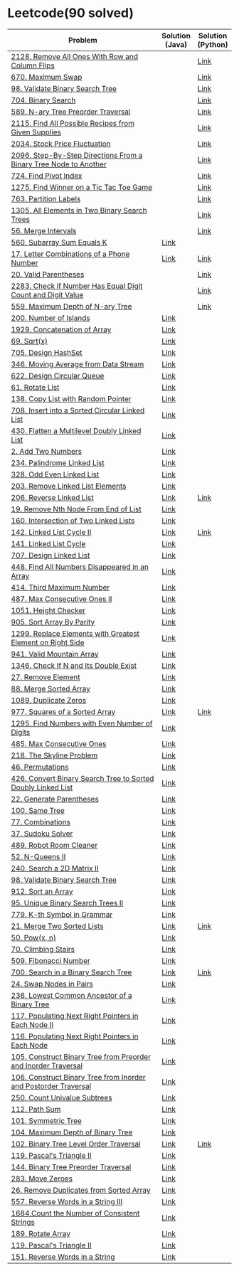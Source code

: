 # Leetcode(90 solved)
| Problem | Solution<br>(Java) | Solution<br>(Python) |
| ------------- | ------------- | ------------- |
| [2128. Remove All Ones With Row and Column Flips](https://leetcode.com/problems/remove-all-ones-with-row-and-column-flips/) |  | [Link](https://github.com/irmk323/leetcode/blob/master/Python/2128_remove-all-ones-with-row-and-column-flips.py) |
| [670. Maximum Swap](https://leetcode.com/problems/maximum-swap/) |  | [Link](https://github.com/irmk323/leetcode/blob/master/Python/670_maximum-swap.py) |
| [98. Validate Binary Search Tree](https://leetcode.com/problems/validate-binary-search-tree/) |  | [Link](https://github.com/irmk323/leetcode/blob/master/Python/98_validate-binary-search-tree.py) |
| [704. Binary Search](https://leetcode.com/problems/binary-search/) |  | [Link](https://github.com/irmk323/leetcode/blob/master/Python/704_binary-search.py) |
| [589. N-ary Tree Preorder Traversal](https://leetcode.com/problems/n-ary-tree-preorder-traversal/) |  | [Link](https://github.com/irmk323/leetcode/blob/master/Python/589_n-ary-tree-preorder-traversal.py) |
| [2115. Find All Possible Recipes from Given Supplies](https://leetcode.com/problems/find-all-possible-recipes-from-given-supplies/) |  | [Link](https://github.com/irmk323/leetcode/blob/master/Python/2115_find-all-possible-recipes-from-given-supplies.py) |
| [2034. Stock Price Fluctuation](https://leetcode.com/problems/stock-price-fluctuation/) |  | [Link](https://github.com/irmk323/leetcode/blob/master/Python/2034_stock-price-fluctuation.py) |
| [2096. Step-By-Step Directions From a Binary Tree Node to Another](https://leetcode.com/problems/step-by-step-directions-from-a-binary-tree-node-to-another/) |  | [Link](https://github.com/irmk323/leetcode/blob/master/Python/2096_step-by-step-directions-from-a-binary-tree-node-to-another.py) |
| [724. Find Pivot Index](https://leetcode.com/problems/find-pivot-index/) |  | [Link](https://github.com/irmk323/leetcode/blob/master/Python/724_find-pivot-index.py) |
| [1275. Find Winner on a Tic Tac Toe Game](https://leetcode.com/problems/find-winner-on-a-tic-tac-toe-game/) |  | [Link](https://github.com/irmk323/leetcode/blob/master/Python/1275_find-winner-on-a-tic-tac-toe-game.py) |
| [763. Partition Labels](https://leetcode.com/problems/partition-labels/) |  | [Link](https://github.com/irmk323/leetcode/blob/master/Python/763_Partition_Labels.py) |
| [1305. All Elements in Two Binary Search Trees](https://leetcode.com/problems/all-elements-in-two-binary-search-trees/) |  | [Link](https://github.com/irmk323/leetcode/blob/master/Python/1305_All_Elements_in_Two_Binary_Search_Trees.py) |
| [56. Merge Intervals](https://leetcode.com/problems/merge-intervals/) |  | [Link](https://github.com/irmk323/leetcode/blob/master/Python/56_Merge_Intervals.py) |
| [560. Subarray Sum Equals K](https://leetcode.com/problems/subarray-sum-equals-k/) | [Link](https://github.com/irmk323/leetcode/blob/master/Java/560_Subarray_Sum_Equals_K.java) |  |
| [17. Letter Combinations of a Phone Number](https://leetcode.com/problems/letter-combinations-of-a-phone-number/) | [Link](https://github.com/irmk323/leetcode/blob/master/Java/17_Letter_Combinations_of_a_Phone_Number.java) | [Link](https://github.com/irmk323/leetcode/blob/master/Python/17_Letter_Combinations_of_a_Phone_Number.py) |
| [20. Valid Parentheses](https://leetcode.com/problems/valid-parentheses/) |  | [Link](https://github.com/irmk323/leetcode/blob/master/Python/20_Valid_Parentheses.py) |
| [2283. Check if Number Has Equal Digit Count and Digit Value](https://leetcode.com/problems/check-if-number-has-equal-digit-count-and-digit-value/) |  | [Link](https://github.com/irmk323/leetcode/blob/master/Python/2283_Check_if_Number_Has_Equal_Digit_Count_and_Digit_Value.py) |
| [559. Maximum Depth of N-ary Tree](https://leetcode.com/problems/maximum-depth-of-n-ary-tree/) |  | [Link](https://github.com/irmk323/leetcode/blob/master/Python/559_Maximum_Depth_of_N-ary_Tree.py) |
| [200. Number of Islands](https://leetcode.com/problems/number-of-islands/) | [Link](https://github.com/irmk323/leetcode/blob/master/Java/200_Number_of_Islands.java) ||
| [1929. Concatenation of Array](https://leetcode.com/problems/concatenation-of-array/) | [Link](https://github.com/irmk323/leetcode/blob/master/Java/1929_Concatenation_of_Array.java) |
| [69. Sqrt(x)](https://leetcode.com/problems/sqrtx/) | [Link](https://github.com/irmk323/leetcode/blob/master/Java/69_Sqrt_x.java) |
| [705. Design HashSet](https://leetcode.com/problems/design-hashset/) | [Link](https://github.com/irmk323/leetcode/blob/master/Java/705_Design_HashSet.java) |
| [346. Moving Average from Data Stream](https://leetcode.com/problems/moving-average-from-data-stream/solution/) | [Link](https://github.com/irmk323/leetcode/blob/master/Java/346_Moving_Average_from_Data_Stream.java) |
| [622. Design Circular Queue](https://leetcode.com/problems/design-circular-queue/) | [Link](https://github.com/irmk323/leetcode/blob/master/Java/622_Design_Circular_Queue.java) |
| [61. Rotate List](https://leetcode.com/problems/rotate-list/) | [Link](https://github.com/irmk323/leetcode/blob/master/Java/61_Rotate_List.java) |
| [138. Copy List with Random Pointer](https://leetcode.com/problems/copy-list-with-random-pointer/) | [Link](https://github.com/irmk323/leetcode/blob/master/Java/138_Copy_List_with_Random_Pointer.java) |
| [708. Insert into a Sorted Circular Linked List](https://leetcode.com/problems/insert-into-a-sorted-circular-linked-list/) | [Link](https://github.com/irmk323/leetcode/blob/master/Java/708_Insert_into_a_Sorted_Circular_Linked_List.java) |
| [430. Flatten a Multilevel Doubly Linked List](https://leetcode.com/problems/flatten-a-multilevel-doubly-linked-list/) | [Link](https://github.com/irmk323/leetcode/blob/master/Java/430_Flatten_a_Multilevel_Doubly_Linked_List.java) |
| [2. Add Two Numbers](https://leetcode.com/problems/add-two-numbers/) | [Link](https://github.com/irmk323/leetcode/blob/master/Java/2_Add_Two_Numbers.java) |
| [234. Palindrome Linked List](https://leetcode.com/problems/palindrome-linked-list/) | [Link](https://github.com/irmk323/leetcode/blob/master/Java/234_Palindrome_Linked_List.java) |
| [328. Odd Even Linked List](https://leetcode.com/problems/odd-even-linked-list/) | [Link](https://github.com/irmk323/leetcode/blob/master/Java/328_Odd_Even_Linked_List.java) |
| [203. Remove Linked List Elements](https://leetcode.com/problems/remove-linked-list-elements/) | [Link](https://github.com/irmk323/leetcode/blob/master/Java/203_Remove_Linked_List_Elements.java) |
| [206. Reverse Linked List](https://leetcode.com/problems/reverse-linked-list/) | [Link](https://github.com/irmk323/leetcode/blob/master/Java/206_Reverse_Linked_List.java) | [Link](https://github.com/irmk323/leetcode/blob/master/Python/206_reverse-linked-list.py) |
| [19. Remove Nth Node From End of List](https://leetcode.com/problems/remove-nth-node-from-end-of-list/) | [Link](https://github.com/irmk323/leetcode/blob/master/Java/19_Remove_Nth_Node_From_End_of_List.java) |
| [160. Intersection of Two Linked Lists](https://leetcode.com/problems/intersection-of-two-linked-lists/) | [Link](https://github.com/irmk323/leetcode/blob/master/Java/160_Intersection_of_Two_Linked_Lists.java) |
| [142. Linked List Cycle II](https://leetcode.com/problems/linked-list-cycle-ii/) | [Link](https://github.com/irmk323/leetcode/blob/master/Java/142_Linked_List_Cycle_II.java) | [Link](https://github.com/irmk323/leetcode/blob/master/Python/142_linked-list-cycle-ii.py) |
| [141. Linked List Cycle](https://leetcode.com/problems/linked-list-cycle/) | [Link](https://github.com/irmk323/leetcode/blob/master/Java/141_Linked_List_Cycle.java) |
| [707. Design Linked List](https://leetcode.com/problems/design-linked-list/) | [Link](https://github.com/irmk323/leetcode/blob/master/Java/707_Design_Linked_List.java) |
| [448. Find All Numbers Disappeared in an Array](https://leetcode.com/problems/find-all-numbers-disappeared-in-an-array/solution/) | [Link](https://github.com/irmk323/leetcode/blob/master/Java/448_Find_All_Numbers_Disappeared_in_an_Array.java) |
| [414. Third Maximum Number](https://leetcode.com/problems/third-maximum-number/) | [Link](https://github.com/irmk323/leetcode/blob/master/Java/414_Third_Maximum_Number.java) |
| [487. Max Consecutive Ones II](https://leetcode.com/problems/max-consecutive-ones-ii/) | [Link](https://github.com/irmk323/leetcode/blob/master/Java/487_Max_Consecutive_Ones_II.java) |
| [1051. Height Checker](https://leetcode.com/problems/height-checker/) | [Link](https://github.com/irmk323/leetcode/blob/master/Java/1051_Height_Checker.java) |
| [905. Sort Array By Parity](https://leetcode.com/problems/sort-array-by-parity/) | [Link](https://github.com/irmk323/leetcode/blob/master/Java/905_Sort_Array_By_Parity.java) |
| [1299. Replace Elements with Greatest Element on Right Side](https://leetcode.com/problems/replace-elements-with-greatest-element-on-right-side/) | [Link](https://github.com/irmk323/leetcode/blob/master/Java/1299_Replace_Elements_with_Greatest_Element_on_Right_Side.java)|
| [941. Valid Mountain Array](https://leetcode.com/problems/valid-mountain-array/) | [Link](https://github.com/irmk323/leetcode/blob/master/Java/941_Valid_Mountain_Array.java) |
| [1346. Check If N and Its Double Exist](https://leetcode.com/problems/check-if-n-and-its-double-exist/) | [Link](https://github.com/irmk323/leetcode/blob/master/Java/1346_Check_If_N_and_Its_Double_Exist.java) |
| [27. Remove Element](https://leetcode.com/problems/remove-element/) | [Link](https://github.com/irmk323/leetcode/blob/master/Java/27_Remove_Element.java) |
| [88. Merge Sorted Array](https://leetcode.com/problems/merge-sorted-array/) | [Link](https://github.com/irmk323/leetcode/edit/master/Java/88_Merge_Sorted_Array.java) |
| [1089. Duplicate Zeros](https://leetcode.com/problems/duplicate-zeros/) | [Link](https://github.com/irmk323/leetcode/blob/master/Java/1089_Duplicate_Zeros.java) |
| [977. Squares of a Sorted Array](https://leetcode.com/problems/squares-of-a-sorted-array/) | [Link](https://github.com/irmk323/leetcode/blob/master/Java/977_Squares_of_a_Sorted_Array.java) |[Link](https://github.com/irmk323/leetcode/blob/master/Python/977_Squares_of_a_Sorted_Array.py)
| [1295. Find Numbers with Even Number of Digits](https://leetcode.com/problems/find-numbers-with-even-number-of-digits/) | [Link](https://github.com/irmk323/leetcode/blob/master/Java/1295_Find_Numbers_with_Even_Number_of_Digits.java) |
| [485. Max Consecutive Ones](https://leetcode.com/problems/max-consecutive-ones/) | [Link](https://github.com/irmk323/leetcode/blob/master/Java/485_Max_Consecutive_Ones.java) |
| [218. The Skyline Problem](https://leetcode.com/problems/the-skyline-problem/) | [Link](https://github.com/irmk323/leetcode/blob/master/Java/218_The_Skyline_Problem.java) |
| [46. Permutations](https://leetcode.com/problems/permutations/) | [Link](https://github.com/irmk323/leetcode/blob/master/Java/46_Permutations.java) |
| [426. Convert Binary Search Tree to Sorted Doubly Linked List](https://leetcode.com/problems/convert-binary-search-tree-to-sorted-doubly-linked-list/)| [Link](https://github.com/irmk323/leetcode/blob/master/Java/426_Convert_Binary_Search_Tree_to_Sorted_Doubly_Linked_List.java) |
| [22. Generate Parentheses](https://leetcode.com/explore/learn/card/recursion-ii/503/recursion-to-iteration/2772/) | [Link](https://github.com/irmk323/leetcode/blob/master/Java/22_Generate_Parentheses.java) |
| [100. Same Tree](https://leetcode.com/problems/same-tree/) | [Link](https://github.com/irmk323/leetcode/blob/master/Java/100_Same_Tree.java) |
| [77. Combinations](https://leetcode.com/problems/combinations/) | [Link](https://github.com/irmk323/leetcode/blob/master/Java/77_Combinations.java) |
| [37. Sudoku Solver](https://leetcode.com/problems/sudoku-solver/) | [Link](https://github.com/irmk323/leetcode/blob/master/Java/37_Sudoku_Solver.java) |
| [489. Robot Room Cleaner](https://leetcode.com/problems/robot-room-cleaner/) | [Link](https://github.com/irmk323/leetcode/blob/master/Java/489_Robot_Room_Cleaner.java) |
| [52. N-Queens II](https://leetcode.com/problems/n-queens-ii/) | [Link](https://github.com/irmk323/leetcode/blob/master/Java/52_N-Queens_II.java) |
| [240. Search a 2D Matrix II](https://leetcode.com/problems/search-a-2d-matrix-ii/) | [Link](https://github.com/irmk323/leetcode/blob/master/Java/240_Search_a_2D_Matrix_II.java) |
| [98. Validate Binary Search Tree](https://leetcode.com/problems/validate-binary-search-tree/) | [Link](https://github.com/irmk323/leetcode/blob/master/Java/98_Validate_Binary_Search_Tree.java) |
| [912. Sort an Array](https://leetcode.com/problems/sort-an-array/) | [Link](https://github.com/irmk323/leetcode/blob/master/Java/912_Sort_an_Array.java) |
| [95. Unique Binary Search Trees II](https://leetcode.com/problems/unique-binary-search-trees-ii/) | [Link](https://github.com/irmk323/leetcode/blob/master/Java/95_Unique_Binary_Search_Trees_II.java) |
| [779. K-th Symbol in Grammar](https://leetcode.com/problems/k-th-symbol-in-grammar/) | [Link](https://github.com/irmk323/leetcode/blob/master/Java/779_K-th_Symbol_in_Grammar.java) |
| [21. Merge Two Sorted Lists](https://leetcode.com/problems/merge-two-sorted-lists/) | [Link](https://github.com/irmk323/leetcode/blob/master/Java/21_Merge_Two_Sorted_Lists.java) | [Link](https://github.com/irmk323/leetcode/blob/master/Python/21_merge-two-sorted-lists.py) |
| [50. Pow(x, n)](https://leetcode.com/problems/powx-n/) | [Link](https://github.com/irmk323/leetcode/blob/master/Java/50_Pow.java) |
| [70. Climbing Stairs](https://leetcode.com/problems/climbing-stairs/) | [Link](https://github.com/irmk323/leetcode/blob/master/Java/70_Climbing_Stairs.java) |
| [509. Fibonacci Number](https://leetcode.com/problems/fibonacci-number/) | [Link](https://github.com/irmk323/leetcode/blob/master/Java/509_Fibonacci_Number.java) |
| [700. Search in a Binary Search Tree](https://leetcode.com/problems/search-in-a-binary-search-tree/) | [Link](https://github.com/irmk323/leetcode/blob/master/Java/700_Search_in_a_Binary_Search_Tree.java)|[Link](https://github.com/irmk323/leetcode/blob/master/Python/700_Search_in_a_Binary_Search_Tree.py)|
| [24. Swap Nodes in Pairs](https://leetcode.com/problems/swap-nodes-in-pairs/solution/)| [Link](https://github.com/irmk323/leetcode/blob/master/Java/24_Swap_Nodes_in_Pairs.java) |
| [236. Lowest Common Ancestor of a Binary Tree](https://leetcode.com/problems/lowest-common-ancestor-of-a-binary-tree/) | [Link](https://github.com/irmk323/leetcode/blob/master/Java/236_Lowest_Common_Ancestor_of_a_Binary_Tree.java) |
| [117. Populating Next Right Pointers in Each Node II](https://leetcode.com/problems/populating-next-right-pointers-in-each-node-ii/) | [Link](https://github.com/irmk323/leetcode/blob/master/Java/117_Populating_Next_Right_Pointers_in_Each_Node_II.java) |
| [116. Populating Next Right Pointers in Each Node](https://leetcode.com/problems/populating-next-right-pointers-in-each-node/) | [Link](https://github.com/irmk323/leetcode/blob/master/Java/116_Populating_Next_Right_Pointers_in_Each_Node.java) |
| [105. Construct Binary Tree from Preorder and Inorder Traversal](https://leetcode.com/problems/construct-binary-tree-from-preorder-and-inorder-traversal/)| [Link](https://github.com/irmk323/leetcode/blob/master/Java/105_Construct_Binary_Tree_from_Preorder_and_Inorder_Traversal.java) |
| [106. Construct Binary Tree from Inorder and Postorder Traversal](https://leetcode.com/problems/construct-binary-tree-from-inorder-and-postorder-traversal/) | [Link](https://github.com/irmk323/leetcode/blob/master/Java/106_Construct_Binary_Tree_from_Inorder_and_Postorder_Traversal.java) |
| [250. Count Univalue Subtrees](https://leetcode.com/problems/count-univalue-subtrees/) | [Link](https://github.com/irmk323/leetcode/blob/master/Java/250_Count_Univalue_Subtrees.java) |
| [112. Path Sum](https://leetcode.com/problems/path-sum/) | [Link](https://github.com/irmk323/leetcode/blob/master/Java/101_Symmetric_Tree.java) |
| [101. Symmetric Tree](https://leetcode.com/problems/symmetric-tree/)| [Link](https://github.com/irmk323/leetcode/blob/master/Java/101_Symmetric_Tree.java) |
| [104. Maximum Depth of Binary Tree](https://leetcode.com/problems/maximum-depth-of-binary-tree/) | [Link](https://github.com/irmk323/leetcode/blob/master/Java/104_Maximum_Depth_of_Binary_Tree.java) |
| [102. Binary Tree Level Order Traversal](https://leetcode.com/problems/binary-tree-level-order-traversal/) | [Link](https://github.com/irmk323/leetcode/blob/master/Java/102_Binary_Tree_Level_Order_Traversal.java) | [Link](https://github.com/irmk323/leetcode/blob/master/Python/102_binary-tree-level-order-traversal.py) |
| [119. Pascal's Triangle II](https://leetcode.com/problems/pascals-triangle-ii/) | [Link](https://github.com/irmk323/leetcode/blob/master/Java/119_Pascals_Triangle_II.java) |
| [144. Binary Tree Preorder Traversal](https://leetcode.com/problems/binary-tree-preorder-traversal/) | [Link](https://github.com/irmk323/leetcode/blob/master/Java/144_Binary_Tree_Preorder_Traversal.java) |
| [283. Move Zeroes](https://leetcode.com/problems/move-zeroes/) | [Link](https://github.com/irmk323/leetcode/blob/master/Java/283_Move_Zeroes.java) |
| [26. Remove Duplicates from Sorted Array](https://leetcode.com/problems/remove-duplicates-from-sorted-array/) | [Link](https://leetcode.com/problems/remove-duplicates-from-sorted-array/) |
|  [557. Reverse Words in a String III](https://leetcode.com/problems/reverse-words-in-a-string-iii/) | [Link](https://github.com/irmk323/leetcode/blob/master/Java/119_Pascals_Triangle_II.java)|
| [1684.Count the Number of Consistent Strings](https://leetcode.com/problems/count-the-number-of-consistent-strings/) | [Link](https://github.com/irmk323/leetcode/blob/master/Java/1684_count-the-number-of-consistent-strings.java)  |
| [189. Rotate Array](https://leetcode.com/problems/rotate-array/)   |  [Link](https://github.com/irmk323/leetcode/blob/master/Java/189_Rotate_Array.java)  |
| [119. Pascal's Triangle II](https://leetcode.com/problems/pascals-triangle-ii/)|  [Link](https://github.com/irmk323/leetcode/blob/master/Java/119_Pascals_Triangle_II.java)  |
| [151. Reverse Words in a String](https://leetcode.com/problems/reverse-words-in-a-string/)  |  [Link](https://github.com/irmk323/leetcode/blob/master/Java/151_Reverse_Words_in_a_String.java) |


